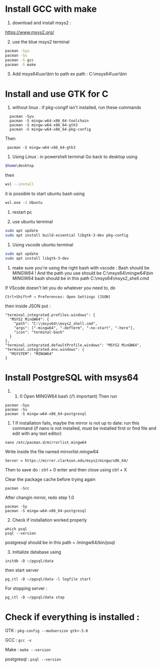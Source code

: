 # Install GCC with make

1. download and install msys2 :

https://www.msys2.org/

2. use the blue msys2 terminal
```bash
pacman -Syu
pacman -Su
pacman -S gcc
pacman -S make
```

3. Add msys64\usr\bin to path
ex path : C:\msys64\usr\bin

# Install and use GTK for C
1. without linux : 
    if pkg-congif isn't installed, run these commands
  ```
    pacman -Syu
    pacman -S mingw-w64-x86_64-toolchain
    pacman -S mingw-w64-x86_64-gtk3
    pacman -S mingw-w64-x86_64-pkg-config
  ```
  Then 
  ```
   pacman -S mingw-w64-x86_64-gtk3
   ```
1. Using Linux : in powershell terminal
Go back to desktop using
```bash
$home\desktop
```
then

```bash
wsl --install
```

it is possible to start ubuntu bash using
```bash
wsl.exe -d Ubuntu
```
1. restart pc

2. use ubuntu terminal
```bash
sudo apt update
sudo apt install build-essential libgtk-3-dev pkg-config
```

1. Using vscode ubuntu terminal
```bash
sudo apt update
sudo apt install libgtk-3-dev
```

1. make sure you're using the right bash with vscode :
Bash should be MINGW64 ! And the path you use should be C:\msys64\mingw64\bin
MINGW64 bash should be in this path C:\msys64\msys2_shell.cmd 

If VScode doesn't let you do whatever you need to, do 
```
Ctrl+Shift+P → Preferences: Open Settings (JSON)
```
then inside JSON put : 
```
"terminal.integrated.profiles.windows": {
  "MSYS2 MinGW64": {
    "path": "C:\\msys64\\msys2_shell.cmd",
    "args": ["-mingw64", "-defterm", "-no-start", "-here"],
    "icon": "terminal-bash"
  }
},
"terminal.integrated.defaultProfile.windows": "MSYS2 MinGW64",
"terminal.integrated.env.windows": {
  "MSYSTEM": "MINGW64"
}
```
# Install PostgreSQL with msys64
1. 
   1. 0 Open MINGW64 bash (/!\ important)
Then run 
```
pacman -Syu
pacman -Su
pacman -S mingw-w64-x86_64-postgresql
```
   1. 1 If installation fails, maybe the mirror is not up to date:
run this command (if nano is not installed, must be installed first or find file and edit with any text editor)
```
nano /etc/pacman.d/mirrorlist.mingw64
```
Write inside the file named mirrorlist.mingw64
```
Server = https://mirror.clarkson.edu/msys2/mingw/x86_64/
```
Then to save do :
 ctrl + 0
 enter
 and then close using ctrl + X

Clear the package cache before trying again
```
pacman -Scc
```
After changin mirror, redo step 1.0
```
pacman -Sy
pacman -S mingw-w64-x86_64-postgresql
```

2. Check if installation worked properly
```
which psql
psql --version
```
postgresql should be in this path = /mingw64/bin/psql

3. Initialize database using 
```
initdb -D ~/pgsql/data
```
then start server
```
pg_ctl -D ~/pgsql/data -l logfile start
```
For stopping server : 
```
pg_ctl -D ~/pgsql/data stop
```

# Check if everything is installed :
GTK :
`pkg-config --modversion gtk+-3.0`

GCC : `gcc -v`

Make : `make --version`

postgresql : `psql --version`

